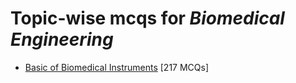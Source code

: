 # Topic-wise mcqs for *Biomedical Engineering*

- [Basic of Biomedical Instruments](https://mcqmate.com/topic/basic-of-biomedical-instruments) [217 MCQs]
